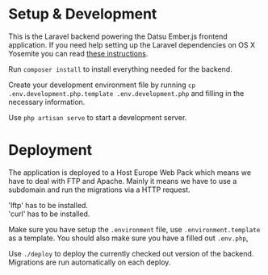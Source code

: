 # Setup & Development
This is the Laravel backend powering the Datsu Ember.js frontend application. If you need help setting up the Laravel dependencies on OS X Yosemite you can read [these instructions]().

Run `composer install` to install everything needed for the backend.

Create your development environment file by running `cp .env.development.php.template .env.development.php` and filling in the necessary information.

Use `php artisan serve` to start a development server.

# Deployment
The application is deployed to a Host Europe Web Pack which means we have to deal with FTP and Apache. Mainly it means we have to use a subdomain and run the migrations via a HTTP request.

'lftp' has to be installed.  
'curl' has to be installed.  

Make sure you have setup the `.environment` file, use `.environment.template` as a template. You should also make sure you have a filled out `.env.php`,

Use `./deploy` to deploy the currently checked out version of the backend. Migrations are run automatically on each deploy.
